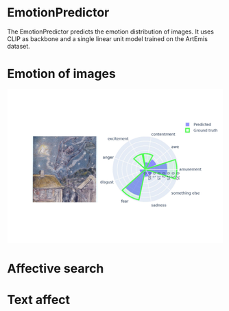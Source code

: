 # EmotionPredictor


The EmotionPredictor predicts the emotion distribution of images. It uses CLIP as backbone and a single linear unit model trained on the ArtEmis dataset.

# Emotion of images
![example](https://github.com/robinszym/EmotionPredictor/blob/beta/example.jpeg)

# Affective search


# Text affect

#



